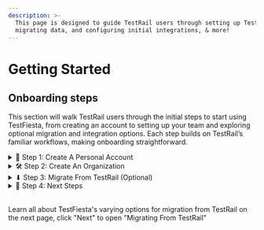 ```yaml
---
description: >-
  This page is designed to guide TestRail users through setting up TestFiesta,
  migrating data, and configuring initial integrations, & more!
---
```


# Getting Started

## Onboarding steps

This section will walk TestRail users through the initial steps to start using TestFiesta, from creating an account to setting up your team and exploring optional migration and integration options. Each step builds on TestRail’s familiar workflows, making onboarding straightforward.

<details>

<summary>👤 Step 1: Create A Personal Account </summary>

* **Action:** Sign up for a free personal account at [app.testfiesta.com/signup](https://app.testfiesta.com/signup) by entering your email, username, first name, last name, and password.
* **Details:** No payment is required. This creates a private workspace for solo testing, where you can create test cases, runs, and plans without collaboration features. It’s similar to a single-user TestRail project but allows experimentation with TestFiesta’s features like tags and dashboards.
* **For TestRail Users:** Unlike TestRail’s immediate project setup, TestFiesta’s private workspace lets you test the platform before committing to team workflows.
* **Tip:** Explore the private workspace to try creating a test case or viewing the dashboard before moving to team setup.

</details>

<details>

<summary>🛠️  Step 2: Create An Organization</summary>

* **Action:** Upgrade to an organization workspace ($10 per user/month) to enable team collaboration. From your personal account, go to Admin > Organizations, click “Create Organization,” and follow the prompts to set it up.
* **Details:** An organization unlocks user invitations, role assignments (e.g., Tester, Admin, Owner), and integrations (e.g., Jira, TestRail). Invite team members via Admin > Users by entering their emails and assigning roles/tags (e.g., “QA Team”). You can join multiple organizations and switch between them via the dashboard. A 14-day free trial lets you invite unlimited users to test collaborative features.
* **For TestRail Users:** This mirrors TestRail’s user management but adds tags for user filtering and project-level roles for granular control, unlike TestRail’s rigid permissions.
* **Tip:** Start with a trial organization to test team workflows. Use tags to organize users by department (e.g., “Mobile QA”). See [docs.testfiesta.com/administration-tab/users/inviting-a-user](https://docs.testfiesta.com/administration-tab/users/inviting-a-user).

</details>

<details>

<summary>⬇  Step 3: Migrate From TestRail (Optional)</summary>

* **Action:** Connect TestFiesta to external tools like Jira, GitHub, or CI/CD pipelines to enhance testing workflows.
* **Details:** Integrations include issue tracking (Jira, GitHub), storage (AWS, Google Cloud, Dropbox), and automation via tacotruck. These streamline defect management and automated result reporting. For setup instructions, see the Integration Deeper Dive section (for issue tracking and storage) and API and Automation section (for tacotruck).
* **For TestRail Users:** TestFiesta’s integrations are more streamlined than TestRail’s plugins, with tacotruck simplifying automation compared to TestRail’s API scripting.
* **Tip:** Test integrations in a staging project to ensure compatibility. Use Help & Feedback for setup issues.

</details>

<details>

<summary>👣 Step 4: Next Steps</summary>

After completing these steps, create a project in the Projects tab to organize test cases, explore demo projects to learn features, and use dashboards to track progress. TestFiesta’s intuitive setup makes transitioning from TestRail seamless. For support, visit [docs.testfiesta.com](https://docs.testfiesta.com) or use Help & Feedback.

</details>

\
Learn all about TestFiesta's varying options for migration from TestRail on the next page, click "Next" to open "Migrating From TestRail"
